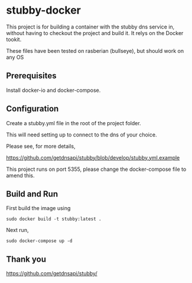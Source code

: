 # stubby-docker

This project is for building a container with the stubby dns service in, without having to checkout the project and build it. It relys on the Docker tookit.

These files have been tested on rasberian (bullseye), but should work on any OS

## Prerequisites 

Install docker-io and docker-compose.

## Configuration

Create a stubby.yml file in the root of the project folder. 

This will need setting up to connect to the dns of your choice. 

Please see, for more details,

https://github.com/getdnsapi/stubby/blob/develop/stubby.yml.example

This project runs on port 5355, please change the docker-compose file to amend this. 

## Build and Run

First build the image using

` sudo docker build -t stubby:latest . `

Next run, 

` sudo docker-compose up -d ` 


## Thank you 

https://github.com/getdnsapi/stubby/
